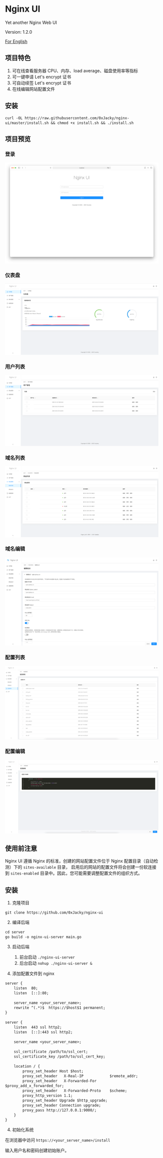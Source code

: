 # Nginx UI

Yet another Nginx Web UI

Version: 1.2.0

[For English](README.md)

## 项目特色

1. 可在线查看服务器 CPU、内存、load average、磁盘使用率等指标
2. 可一键申请 Let's encrypt 证书
3. 可自动续签 Let's encrypt 证书
4. 在线编辑网站配置文件

## 安装
```shell
curl -OL https://raw.githubusercontent.com/0xJacky/nginx-ui/master/install.sh && chmod +x install.sh && ./install.sh
```

## 项目预览

### 登录

![](resources/screenshots/login.png)

### 仪表盘

![](resources/screenshots/dashboard.png)

### 用户列表

![](resources/screenshots/user-list.png)

### 域名列表

![](resources/screenshots/domain-list.png)

### 域名编辑

![](resources/screenshots/domain-edit.png)

### 配置列表

![](resources/screenshots/config-list.png)

### 配置编辑

![](resources/screenshots/config-edit.png)

## 使用前注意

Nginx UI 遵循 Nginx 的标准，创建的网站配置文件位于 Nginx 配置目录（自动检测）下的 `sites-available` 目录， 启用后的网站的配置文件将会创建一份软连接到 `sites-enabled`
目录中。因此，您可能需要调整配置文件的组织方式。

## 安装

1. 克隆项目

```
git clone https://github.com/0xJacky/nginx-ui
```

2. 编译后端

```
cd server
go build -o nginx-ui-server main.go
```

3. 启动后端
    1. 前台启动 `./nginx-ui-server`
    2. 后台启动 `nohup ./nginx-ui-server &`

4. 添加配置文件到 nginx

```
server {
    listen	80;
    listen	[::]:80;

    server_name	<your_server_name>;
    rewrite ^(.*)$  https://$host$1 permanent;
}

server {
    listen	443 ssl http2;
    listen	[::]:443 ssl http2;

    server_name	<your_server_name>;

    ssl_certificate	/path/to/ssl_cert;
    ssl_certificate_key	/path/to/ssl_cert_key;

    location / {
        proxy_set_header Host $host;
        proxy_set_header   X-Real-IP            $remote_addr;
        proxy_set_header   X-Forwarded-For      $proxy_add_x_forwarded_for;
        proxy_set_header   X-Forwarded-Proto    $scheme;
        proxy_http_version 1.1;
        proxy_set_header Upgrade $http_upgrade;
        proxy_set_header Connection upgrade;
        proxy_pass http://127.0.0.1:9000/;
    }
}
```

4. 初始化系统

在浏览器中访问 `https://<your_server_name>/install`

输入用户名和密码创建初始账户。
